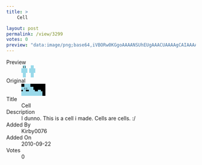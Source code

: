 ```yaml
---
title: >
    Cell

layout: post
permalink: /view/3299
votes: 0
preview: "data:image/png;base64,iVBORw0KGgoAAAANSUhEUgAAACUAAAAgCAIAAAAaMSbnAAAABnRSTlMA/wD/AP5AXyvrAAAAY0lEQVRIiWP8//8fAwzMuvWGARtIUxPBKo4GiNHORIxBVATo9qWri+HhUt8+WoNR+2hr38ybr/BwKQeMpJqIlhdx5TlcYKDDc9S+UftG7Ru1j1qAcYS1X0btG7Vv1L5R+6gFALpyHZIqMQ19AAAAAElFTkSuQmCC"
---
```

<dl class="side-by-side">
<dt>Preview</dt>
<dd>
    <img class="preview" src="data:image/png;base64,iVBORw0KGgoAAAANSUhEUgAAACUAAAAgCAIAAAAaMSbnAAAABnRSTlMA/wD/AP5AXyvrAAAAY0lEQVRIiWP8//8fAwzMuvWGARtIUxPBKo4GiNHORIxBVATo9qWri+HhUt8+WoNR+2hr38ybr/BwKQeMpJqIlhdx5TlcYKDDc9S+UftG7Ru1j1qAcYS1X0btG7Vv1L5R+6gFALpyHZIqMQ19AAAAAElFTkSuQmCC">
</dd>
<dt>Original</dt>
<dd>
    <img class="preview" src="data:image/png;base64,iVBORw0KGgoAAAANSUhEUgAAAEAAAAAgCAYAAACinX6EAAAAAXNSR0IArs4c6QAAAARnQU1BAACxjwv8YQUAAAAgY0hSTQAAeiYAAICEAAD6AAAAgOgAAHUwAADqYAAAOpgAABdwnLpRPAAAAAlwSFlzAAAOxAAADsQBlSsOGwAAAMxJREFUaEPtWMERgCAMA4dwBUdzJkdzBZdQ356S3kFt0Hjnq6VNm4DUnFLaz/fxWdatZIa2eRqhT6TDEJmcIbcawMBCJAYpILL7DLmlAAYWIjHk8ztfvAd4g4u+J2gLWBi+YymaOQtui48UYOnSl32kgC+za6nNpIC7kbh2TLaAe8MnX/8HoMLQ6Y/Wo6Jq46P11/wmBSDQPdvVgJ7Za4E9fBZoUUQpBjoTtAW8GWCPLwWwM+SNTwrw7jB7fCmAnSFvfFKAd4fZ4/9eAQf/JRw5XttevAAAAABJRU5ErkJggg==">
</dd>
<dt>Title</dt>
<dd>Cell</dd>
<dt>Description</dt>
<dd>I dunno. This is a cell i made. Cells are cells. :/</dd>
<dt>Added By</dt>
<dd>Kirby0076</dd>
<dt>Added On</dt>
<dd>2010-09-22</dd>
<dt>Votes</dt>
<dd>0</dd>
</dl>
